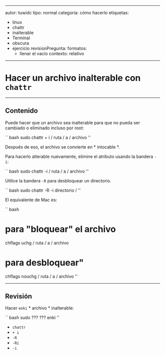 
---
 autor: tuwidc
 tipo: normal
 categoría: cómo hacerlo
 etiquetas:
   - linux
   - chattr
   - inalterable
   - Terminal
   - obscura
   - ejercicio
 revisionPregunta:
   formatos:
     - llenar el vacío
   contexto: relativo
 ---

 # Hacer un archivo inalterable con `chattr`


 ---

 ## Contenido

 Puede hacer que un archivo sea inalterable para que no pueda ser cambiado o eliminado incluso por root:

 `` bash
 sudo chattr + i / ruta / a / archivo
 ''

 Después de eso, el archivo se convierte en * intocable *.

 Para hacerlo alterable nuevamente, elimine el atributo usando la bandera `-i`:

 `` bash
 sudo chattr -i / ruta / a / archivo
 ''

 Utilice la bandera `-R` para desbloquear un directorio.

 `` bash
 sudo chattr -R -i directorio /
 ''

 El equivalente de Mac es:

 `` bash
 # para "bloquear" el archivo
 chflags uchg / ruta / a / archivo
 # para desbloquear"
 chflags nouchg / ruta / a / archivo
 ''


 ---

 ## Revisión

 Hacer `enki` * archivo * inalterable:

 `` bash
 sudo ???  ???  enki
 ''

 - `chattr`
 - `+ i`
 - `-R`
 - `-Ri`
 - `-i`
